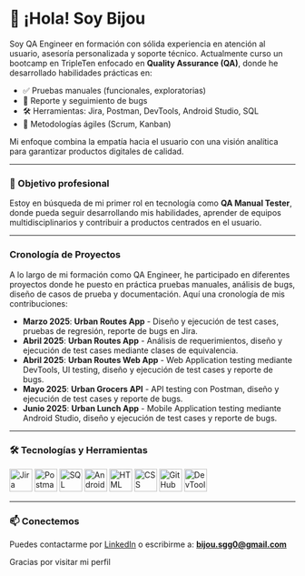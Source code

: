 # 👋 ¡Hola! Soy Bijou

Soy QA Engineer en formación con sólida experiencia en atención al usuario, asesoría personalizada y soporte técnico. Actualmente curso un bootcamp en TripleTen enfocado en **Quality Assurance (QA)**, donde he desarrollado habilidades prácticas en:

- ✅ Pruebas manuales (funcionales, exploratorias)
- 🐞 Reporte y seguimiento de bugs
- 🛠️ Herramientas: Jira, Postman, DevTools, Android Studio, SQL
- 🔄 Metodologías ágiles (Scrum, Kanban)

Mi enfoque combina la empatía hacia el usuario con una visión analítica para garantizar productos digitales de calidad.

---

### 🚀 Objetivo profesional

Estoy en búsqueda de mi primer rol en tecnología como **QA Manual Tester**, donde pueda seguir desarrollando mis habilidades, aprender de equipos multidisciplinarios y contribuir a productos centrados en el usuario.

---

### Cronología de Proyectos

A lo largo de mi formación como QA Engineer, he participado en diferentes proyectos donde he puesto en práctica pruebas manuales, análisis de bugs, diseño de casos de prueba y documentación. Aquí una cronología de mis contribuciones:

- **Marzo 2025**: **Urban Routes App** - Diseño y ejecución de test cases, pruebas de regresión, reporte de bugs en Jira.
- **Abril 2025**: **Urban Routes App** - Análisis de requerimientos, diseño y ejecución de test cases mediante clases de equivalencia.
- **Abril 2025**: **Urban Routes Web App** - Web Application testing mediante DevTools, UI testing, diseño y ejecución de test cases y reporte de bugs.
- **Mayo 2025**: **Urban Grocers API** - API testing con Postman, diseño y ejecución de test cases y reporte de bugs.
- **Junio 2025**: **Urban Lunch App** - Mobile Application testing mediante Android Studio, diseño y ejecución de test cases y reporte de bugs.

---

### 🛠️ Tecnologías y Herramientas

<div align="left">
  
  <img src="https://cdn.jsdelivr.net/gh/devicons/devicon/icons/jira/jira-original.svg" height="40" alt="Jira" title="Jira"/>
  <img src="https://cdn.jsdelivr.net/gh/devicons/devicon/icons/postman/postman-original.svg" height="40" alt="Postman" title="Postman"/>
  <img src="https://cdn.jsdelivr.net/gh/devicons/devicon/icons/mysql/mysql-original-wordmark.svg" height="40" alt="SQL" title="SQL"/>
  <img src="https://cdn.jsdelivr.net/gh/devicons/devicon/icons/android/android-original.svg" height="40" alt="Android Studio" title="Android Studio"/>
  <img src="https://cdn.jsdelivr.net/gh/devicons/devicon/icons/html5/html5-original.svg" height="40" alt="HTML" title="HTML"/>
  <img src="https://cdn.jsdelivr.net/gh/devicons/devicon/icons/css3/css3-original.svg" height="40" alt="CSS" title="CSS"/>
  <img src="https://cdn.jsdelivr.net/gh/devicons/devicon/icons/github/github-original.svg" height="40" alt="GitHub" title="GitHub"/>
  <img src="https://cdn.simpleicons.org/googlechrome" height="40" alt="DevTools" title="Chrome DevTools"/>

</div>

---

### 📫 Conectemos

Puedes contactarme por [LinkedIn](https://www.linkedin.com/in/bijou-gonzález) o escribirme a: **bijou.sgg0@gmail.com**

Gracias por visitar mi perfil
